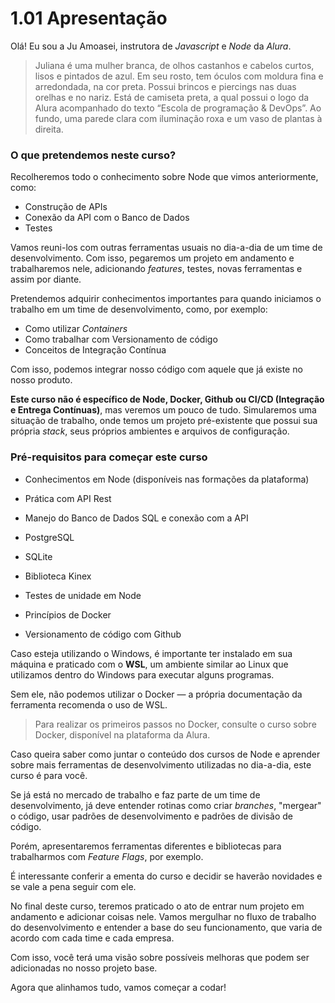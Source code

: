 # 1.01 Apresentação

Olá! Eu sou a Ju Amoasei, instrutora de _Javascript_ e _Node_ da _Alura_.

> Juliana é uma mulher branca, de olhos castanhos e cabelos curtos, lisos e pintados de azul. Em seu rosto, tem óculos com moldura fina e arredondada, na cor preta. Possui brincos e piercings nas duas orelhas e no nariz. Está de camiseta preta, a qual possui o logo da Alura acompanhado do texto “Escola de programação & DevOps”. Ao fundo, uma parede clara com iluminação roxa e um vaso de plantas à direita.

### O que pretendemos neste curso?

Recolheremos todo o conhecimento sobre Node que vimos anteriormente, como:

- Construção de APIs
- Conexão da API com o Banco de Dados
- Testes

Vamos reuni-los com outras ferramentas usuais no dia-a-dia de um time de desenvolvimento. Com isso, pegaremos um projeto em andamento e trabalharemos nele, adicionando _features_, testes, novas ferramentas e assim por diante.

Pretendemos adquirir conhecimentos importantes para quando iniciamos o trabalho em um time de desenvolvimento, como, por exemplo:

- Como utilizar _Containers_
- Como trabalhar com Versionamento de código
- Conceitos de Integração Contínua

Com isso, podemos integrar nosso código com aquele que já existe no nosso produto.

**Este curso não é específico de Node, Docker, Github ou CI/CD (Integração e Entrega Contínuas)**, mas veremos um pouco de tudo. Simularemos uma situação de trabalho, onde temos um projeto pré-existente que possui sua própria _stack_, seus próprios ambientes e arquivos de configuração.

### Pré-requisitos para começar este curso

- Conhecimentos em Node (disponíveis nas formações da plataforma)
    
- Prática com API Rest
    
- Manejo do Banco de Dados SQL e conexão com a API
    
- PostgreSQL
    
- SQLite
    
- Biblioteca Kinex
    
- Testes de unidade em Node
    
- Princípios de Docker
    
- Versionamento de código com Github
    

Caso esteja utilizando o Windows, é importante ter instalado em sua máquina e praticado com o **WSL**, um ambiente similar ao Linux que utilizamos dentro do Windows para executar alguns programas.

Sem ele, não podemos utilizar o Docker — a própria documentação da ferramenta recomenda o uso de WSL.

> Para realizar os primeiros passos no Docker, consulte o curso sobre Docker, disponível na plataforma da Alura.

Caso queira saber como juntar o conteúdo dos cursos de Node e aprender sobre mais ferramentas de desenvolvimento utilizadas no dia-a-dia, este curso é para você.

Se já está no mercado de trabalho e faz parte de um time de desenvolvimento, já deve entender rotinas como criar _branches_, "mergear" o código, usar padrões de desenvolvimento e padrões de divisão de código.

Porém, apresentaremos ferramentas diferentes e bibliotecas para trabalharmos com _Feature Flags_, por exemplo.

É interessante conferir a ementa do curso e decidir se haverão novidades e se vale a pena seguir com ele.

No final deste curso, teremos praticado o ato de entrar num projeto em andamento e adicionar coisas nele. Vamos mergulhar no fluxo de trabalho do desenvolvimento e entender a base do seu funcionamento, que varia de acordo com cada time e cada empresa.

Com isso, você terá uma visão sobre possíveis melhoras que podem ser adicionadas no nosso projeto base.

Agora que alinhamos tudo, vamos começar a codar!